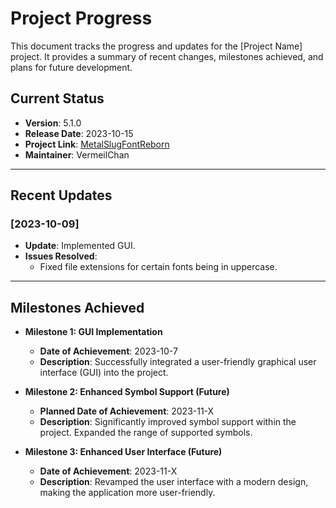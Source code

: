 # Project Progress

This document tracks the progress and updates for the [Project Name] project. It provides a summary of recent changes, milestones achieved, and plans for future development.

## Current Status

- **Version**: 5.1.0
- **Release Date**: 2023-10-15
- **Project Link**: [MetalSlugFontReborn](https://github.com/VermeilChan/MetalSlugFontReborn)
- **Maintainer**: VermeilChan

---

## Recent Updates

### [2023-10-09]

- **Update**: Implemented GUI.
- **Issues Resolved**: 
  - Fixed file extensions for certain fonts being in uppercase.

---

## Milestones Achieved

- **Milestone 1: GUI Implementation**
  - **Date of Achievement**: 2023-10-7
  - **Description**: Successfully integrated a user-friendly graphical user interface (GUI) into the project.

- **Milestone 2: Enhanced Symbol Support (Future)**
  - **Planned Date of Achievement**: 2023-11-X
  - **Description**: Significantly improved symbol support within the project.
    Expanded the range of supported symbols.

- **Milestone 3: Enhanced User Interface (Future)**
  - **Date of Achievement**: 2023-11-X
  - **Description**: Revamped the user interface with a modern design, making the application more user-friendly.
